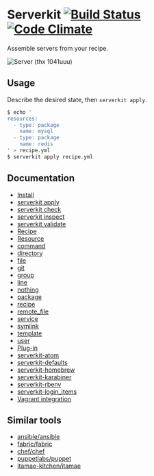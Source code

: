 # Serverkit [![Build Status](https://travis-ci.org/serverkit/serverkit.svg)](https://travis-ci.org/serverkit/serverkit) [![Code Climate](https://codeclimate.com/github/serverkit/serverkit/badges/gpa.svg)](https://codeclimate.com/github/serverkit/serverkit)
Assemble servers from your recipe.

![Server (thx 1041uuu)](/images/server.png)

## Usage
Describe the desired state, then `serverkit apply`.

```sh
$ echo '
resources:
  - type: package
    name: mysql
  - type: package
    name: redis
' > recipe.yml
$ serverkit apply recipe.yml
```

## Documentation
- [Install](/doc/install.md)
- [serverkit apply](/doc/action_apply.md)
- [serverkit check](/doc/action_check.md)
- [serverkit inspect](/doc/action_inspect.md)
- [serverkit validate](/doc/action_validate.md)
- [Recipe](/doc/recipe.md)
- [Resource](/doc/resource.md)
 - [command](/doc/resource_command.md)
 - [directory](/doc/resource_directory.md)
 - [file](/doc/resource_file.md)
 - [git](/doc/resource_git.md)
 - [group](/doc/resource_group.md)
 - [line](/doc/resource_line.md)
 - [nothing](/doc/resource_nothing.md)
 - [package](/doc/resource_package.md)
 - [recipe](/doc/resource_recipe.md)
 - [remote_file](/doc/resource_remote_file.md)
 - [service](/doc/resource_service.md)
 - [symlink](/doc/resource_symlink.md)
 - [template](/doc/resource_template.md)
 - [user](/doc/resource_user.md)
- [Plug-in](/doc/plug_in.md)
 - [serverkit-atom](https://github.com/serverkit/serverkit-atom)
 - [serverkit-defaults](https://github.com/serverkit/serverkit-defaults)
 - [serverkit-homebrew](https://github.com/serverkit/serverkit-homebrew)
 - [serverkit-karabiner](https://github.com/serverkit/serverkit-karabiner)
 - [serverkit-rbenv](https://github.com/serverkit/serverkit-rbenv)
 - [serverkit-login_items](https://github.com/take/serverkit-login_items)
- [Vagrant integration](/doc/vagrant_integration.md)

## Similar tools
- [ansible/ansible](https://github.com/ansible/ansible)
- [fabric/fabric](https://github.com/fabric/fabric)
- [chef/chef](https://github.com/chef/chef)
- [puppetlabs/puppet](https://github.com/puppetlabs/puppet)
- [itamae-kitchen/itamae](https://github.com/itamae-kitchen/itamae)

